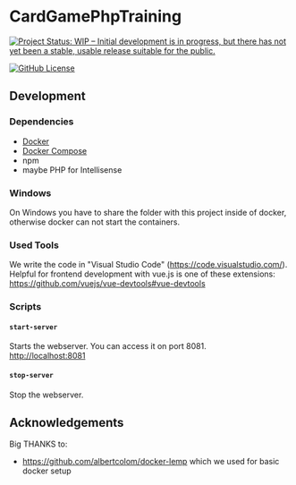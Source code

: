 # CardGamePhpTraining

[![Project Status: WIP – Initial development is in progress, but there has not yet been a stable, usable release suitable for the public.](https://www.repostatus.org/badges/latest/wip.svg)](https://www.repostatus.org/#wip)

<!--[![GitHub Release](https://img.shields.io/github/release/Speedelfe/CardGamePhpTraining.svg)](https://github.com/Speedelfe/CardGamePhpTraining/releases/latest)
[![Github Pre-Release](https://img.shields.io/github/release/Speedelfe/CardGamePhpTraining/all.svg?label=prerelease)](https://github.com/Speedelfe/CardGamePhpTraining/releases)
[![Codacy Badge](https://api.codacy.com/project/badge/Grade/01010101010101010101010?branch=production)](https://app.codacy.com/manual/Speedelfe/CardGamePhpTraining/dashboard?bid=01010101)-->

[![GitHub License](https://img.shields.io/badge/license-MIT-blue.svg)](https://raw.githubusercontent.com/Speedelfe/CardGamePhpTraining/master/LICENSE.txt)

## Development

<!--[![Build Status](https://github.com/Speedelfe/CardGamePhpTraining/workflows/Continuous%20Integration/badge.svg)](https://github.com/Speedelfe/CardGamePhpTraining/actions)
[![Codacy Badge](https://api.codacy.com/project/badge/Grade/01010101010101010101010?branch=master)](https://app.codacy.com/manual/Speedelfe/CardGamePhpTraining/dashboard?bid=01010101)-->

### Dependencies

-   [Docker](https://www.docker.com/)
-   [Docker Compose](https://docs.docker.com/compose/install/)
-   npm
-   maybe PHP for Intellisense

### Windows

On Windows you have to share the folder with this project inside of docker, otherwise docker can not start the containers.

### Used Tools

We write the code in "Visual Studio Code" (<https://code.visualstudio.com/>).  
Helpful for frontend development with vue.js is one of these extensions: <https://github.com/vuejs/vue-devtools#vue-devtools>

### Scripts

#### `start-server`

Starts the webserver. You can access it on port 8081.  
<http://localhost:8081>

#### `stop-server`

Stop the webserver.

## Acknowledgements

Big THANKS to:

-   <https://github.com/albertcolom/docker-lemp> which we used for basic docker setup
